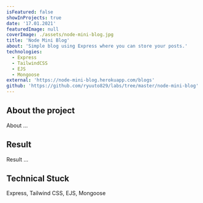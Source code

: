 ```yaml
---
isFeatured: false
showInProjects: true
date: '17.01.2021'
featuredImage: null
coverImage: ./assets/node-mini-blog.jpg
title: 'Node Mini Blog'
about: 'Simple blog using Express where you can store your posts.'
technologies:
  - Express
  - TailwindCSS
  - EJS
  - Mongoose
external: 'https://node-mini-blog.herokuapp.com/blogs'
github: 'https://github.com/ryuuto829/labs/tree/master/node-mini-blog'
---
```


## About the project

About ...

## Result

Result ...

## Technical Stuck

Express, Tailwind CSS, EJS, Mongoose
